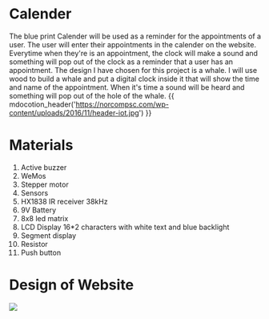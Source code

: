 # Calender

The blue print Calender will be used as a reminder for the appointments of a user. The user will enter their
appointments in the calender on the website. Everytime when they're is an appointment, the clock will make a sound and
something will pop out of the clock as a reminder that a user has an appointment. The design I have chosen for this 
project is a whale. I will use wood to build a whale and put a digital clock inside it that will show the time and name
of the appointment. When it's time a sound will be heard and something will pop out of the hole of the whale.
{{ mdocotion_header('https://norcompsc.com/wp-content/uploads/2016/11/header-iot.jpg') }}

# Materials
1. Active buzzer
2. WeMos
3. Stepper motor
4. Sensors
5. HX1838 IR receiver 38kHz
6. 9V Battery
7. 8x8 led matrix
8. LCD Display 16*2 characters with white text and blue backlight
9. Segment display
10. Resistor
11. Push button

# Design of Website
![](../../../Pictures/Screenshots/Calender-design.jpg)